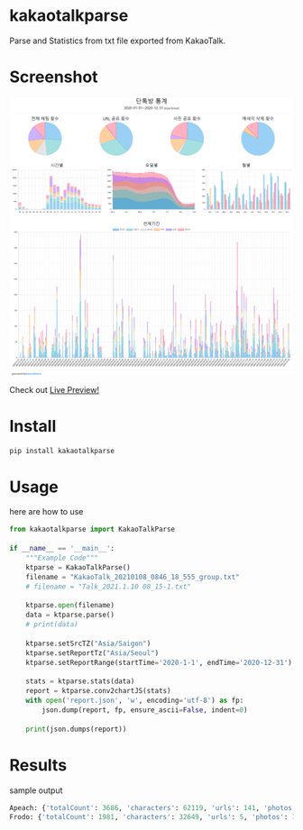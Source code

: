 # kakaotalkparse
Parse and Statistics from txt file exported from KakaoTalk.

# Screenshot
![github-large](https://github.com/1kko/kakaotalkparse/raw/main/example/screenshot.png)

Check out [Live Preview!](http://926.1kko.com/kakaotalkparse/example/report.html)
# Install
```
pip install kakaotalkparse
```

# Usage
here are how to use
``` python
from kakaotalkparse import KakaoTalkParse

if __name__ == '__main__':
    """Example Code"""
    ktparse = KakaoTalkParse()
    filename = "KakaoTalk_20210108_0846_18_555_group.txt"
    # filename = "Talk_2021.1.10 08_15-1.txt"

    ktparse.open(filename)
    data = ktparse.parse()
    # print(data)

    ktparse.setSrcTZ("Asia/Saigon")
    ktparse.setReportTz("Asia/Seoul")
    ktparse.setReportRange(startTime='2020-1-1', endTime='2020-12-31')

    stats = ktparse.stats(data)
    report = ktparse.conv2chartJS(stats)
    with open('report.json', 'w', encoding='utf-8') as fp:
        json.dump(report, fp, ensure_ascii=False, indent=0)

    print(json.dumps(report))
```


# Results
sample output
``` python
Apeach: {'totalCount': 3686, 'characters': 62119, 'urls': 141, 'photos': 172, 'files': 5, 'videos': 5, 'emoticons': 108, 'deletes':0, 'activeTime': {'00': 12, '01': 5, '02': 1, '03': 0, '04': 5, '05': 14, '06': 153, '07': 269, '08': 247, '09': 284, '10': 247, '11': 174, '12': 397, '13': 331, '14': 328, '15': 296, '16': 219, '17': 162, '18': 136, '19': 102, '20': 65, '21': 94, '22': 112, '23': 33}, 'activeWeek': {'0': 668, '1': 756, '2': 697, '3': 679, '4': 529, '5': 243, '6': 114}, 'activeMonth': {'01': 197, '02': 331, '03': 448, '04': 246, '05': 387, '06': 245, '07': 130, '08': 189, '09': 314, '10': 496, '11': 290, '12': 413}}
Frodo: {'totalCount': 1981, 'characters': 32649, 'urls': 5, 'photos': 18, 'files': 0, 'videos': 0, 'emoticons': 18, 'deletes':8, 'activeTime': {'00': 6, '01': 0, '02': 0, '03': 0, '04': 0, '05': 0, '06': 270, '07': 172, '08': 127, '09': 191, '10': 122, '11': 81, '12': 193, '13': 203, '14': 128, '15': 204, '16': 78, '17': 17, '18': 7, '19': 18, '20': 36, '21': 32, '22': 57, '23': 39}, 'activeWeek': {'0': 353, '1': 320, '2': 358, '3': 488, '4': 360, '5': 65, '6': 37}, 'activeMonth': {'01': 69, '02': 124, '03': 300, '04': 53, '05': 460, '06': 80, '07': 121, '08': 163, '09': 111, '10': 162, '11': 208, '12': 130}}
```

